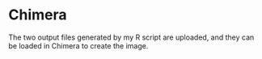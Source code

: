 # Chimera
The two output files generated by my R script are uploaded, and they can be loaded in Chimera to create the image.
